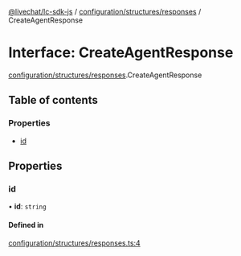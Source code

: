 [@livechat/lc-sdk-js](../README.md) / [configuration/structures/responses](../modules/configuration_structures_responses.md) / CreateAgentResponse

# Interface: CreateAgentResponse

[configuration/structures/responses](../modules/configuration_structures_responses.md).CreateAgentResponse

## Table of contents

### Properties

- [id](configuration_structures_responses.CreateAgentResponse.md#id)

## Properties

### id

• **id**: `string`

#### Defined in

[configuration/structures/responses.ts:4](https://github.com/livechat/lc-sdk-js/blob/5f5afdd/src/configuration/structures/responses.ts#L4)
